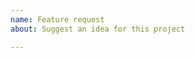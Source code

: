```yaml
---
name: Feature request
about: Suggest an idea for this project

---
```


<!-- Describe the feature you'd like. -->

<!-- And pray for someone notice you. 🙏 -->

<!-- And hope for someone make a PR. 🙇 -->

